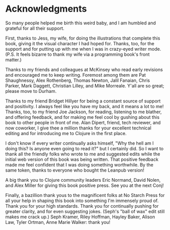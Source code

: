 

# Acknowledgments

So many people helped me birth this weird baby, and I am humbled and grateful for all their support.

First, thanks to Jess, my wife, for doing the illustrations that complete this book, giving it the visual character I had hoped for.  Thanks, too, for the support and for putting up with me when I was in crazy-eyed writer mode. (P.S. It feels bizarre to thank my wife via a programming book's front matter.)

Thanks to my friends and colleagues at McKinsey who read early revisions and encouraged me to keep writing. Foremost among them are Pat Shaughnessy, Alex Rothenberg, Thomas Newton, Jalil Fanaian, Chris Parker, Mark Daggett, Christian Lilley, and Mike Morreale. Y'all are so great; please move to Durham.

Thanks to my friend Bridget Hillyer for being a constant source of support and positivity. I always feel like you have my back, and it means a lot to me! Thanks, too, to my friend Joe Jackson, for reading, listening to me blather, and offering feedback, and for making me feel cool by gushing about this book to other people in front of me. Alan Dipert, friend, tech reviewer, and now coworker, I give thee a million thanks for your excellent technical editing and for introducing me to Clojure in the first place.

I don't know if every writer continually asks himself, "Why the hell am I doing this? Is anyone even going to read it?" but I certainly did. So I want to thank all the friendly folks who wrote to me and suggested edits while the initial web version of this book was being written. That positive feedback made me feel confident that I was doing something worthwhile. By the same token, thanks to everyone who bought the Leanpub version!

A big thank you to Clojure community leaders Eric Normand, David Nolen, and Alex Miller for giving this book positive press. See you at the next Conj!

Finally, a bazillion thank yous to the magnificent folks at No Starch Press for all your help in shaping this book into something I'm immensely proud of. Thank you for your high standards. Thank you for continually pushing for greater clarity, and for even suggesting jokes.  (Seph's "ball of wax" edit still makes me crack up.) Seph Kramer, Riley Hoffman, Hayley Baker, Alison Law, Tyler Ortman, Anne Marie Walker: thank you!


